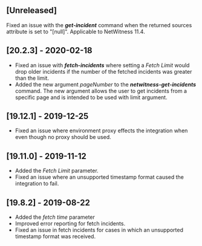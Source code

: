 ## [Unreleased]
Fixed an issue with the ***get-incident*** command when the returned sources attribute is set to "[null]". Applicable to NetWitness 11.4.

## [20.2.3] - 2020-02-18
- Fixed an issue with ***fetch-incidents*** where setting a *Fetch Limit* would drop older incidents if the number of the fetched incidents was greater than the limit.
- Added the new argument *pageNumber* to  the ***netwitness-get-incidents*** command. The new argument allows the user to get incidents from a specific page and is intended to be used with limit argument.

## [19.12.1] - 2019-12-25
  - Fixed an issue where environment proxy effects the integration when even though no proxy should be used.


## [19.11.0] - 2019-11-12
  - Added the *Fetch Limit* parameter.
  - Fixed an issue where an unsupported timestamp format caused the integration to fail.

## [19.8.2] - 2019-08-22
  - Added the *fetch time* parameter
  - Improved error reporting for fetch incidents.
  - Fixed an issue in fetch incidents for cases in which an unsupported timestamp format was received.
